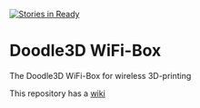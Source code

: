 [![Stories in Ready](https://badge.waffle.io/Doodle3D/WiFi-Box.png?label=ready&title=Ready)](https://waffle.io/Doodle3D/WiFi-Box)
# Doodle3D WiFi-Box
The Doodle3D WiFi-Box for wireless 3D-printing

This repository has a [wiki](https://github.com/Doodle3D/WiFi-Box/wiki)
